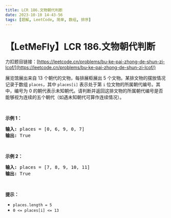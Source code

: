 ```yaml
---
title: LCR 186.文物朝代判断
date: 2023-10-10 14-43-56
tags: [题解, LeetCode, 简单, 数组, 排序]
---
```


# 【LetMeFly】LCR 186.文物朝代判断

力扣题目链接：[https://leetcode.cn/problems/bu-ke-pai-zhong-de-shun-zi-lcof/](https://leetcode.cn/problems/bu-ke-pai-zhong-de-shun-zi-lcof/)

<p>展览馆展出来自 13 个朝代的文物，每排展柜展出 5 个文物。某排文物的摆放情况记录于数组 <code>places</code>，其中 <code>places[i]</code> 表示处于第 <code>i</code> 位文物的所属朝代编号。其中，编号为 0 的朝代表示未知朝代。请判断并返回这排文物的所属朝代编号是否能够视为连续的五个朝代（如遇未知朝代可算作连续情况）。</p>

<p>&nbsp;</p>

<p><strong>示例&nbsp;1：</strong></p>

<pre>
<strong>输入: </strong>places = [0, 6, 9, 0, 7]
<strong>输出: </strong>True
</pre>

<p>&nbsp;</p>

<p><strong>示例&nbsp;2：</strong></p>

<pre>
<strong>输入: </strong>places = [7, 8, 9, 10, 11]
<strong>输出:</strong> True
</pre>

<p>&nbsp;</p>

<p><strong>提示：</strong></p>

<ul>
	<li><code>places.length = 5</code></li>
	<li><code>0 &lt;= places[i] &lt;= 13</code></li>
</ul>

<p>&nbsp;</p>


    